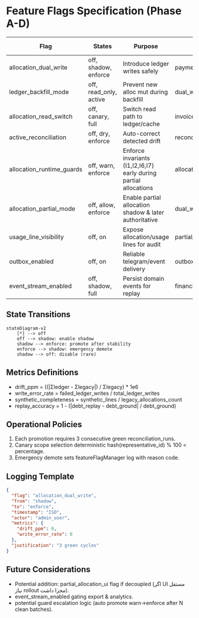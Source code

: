 # Feature Flags Specification (Phase A-D)

| Flag | States | Purpose | Dependencies | Rollout Plan | Metrics Guard | Rollback Trigger |
|------|--------|---------|--------------|--------------|---------------|------------------|
| allocation_dual_write | off, shadow, enforce | Introduce ledger writes safely | payment_allocations table | off→shadow (N days)→enforce | drift_ppm, write_error_rate | drift_ppm > 500 or write_errors >1% |
| ledger_backfill_mode | off, read_only, active | Prevent new alloc mut during backfill | dual_write=shadow | off→read_only→active→off | backfill_progress %, synthetic_completeness | completeness < 100% after timeout |
| allocation_read_switch | off, canary, full | Switch read path to ledger/cache | invoice_balance_cache | off→canary(5%)→25%→full | drift_ppm stable ~0 | drift_ppm > threshold twice |
| active_reconciliation | off, dry, enforce | Auto-correct detected drift | reconciliation_runs | off→dry→enforce | repair_success_rate | repair_fail_ratio > 5% |
| allocation_runtime_guards | off, warn, enforce | Enforce invariants (I1,I2,I6,I7) early during partial allocations | allocation_partial_mode!=off | off→warn→enforce | guard_violation_rate | violation_rate spike > threshold |
| allocation_partial_mode | off, allow, enforce | Enable partial allocation shadow & later authoritative | dual_write≥shadow | off→allow→enforce | drift_ppm, partial_success_rate | drift_ppm > threshold or anomalies |
| usage_line_visibility | off, on | Expose allocation/usage lines for audit | partial_mode allow+ | off→on | api_latency, lines_fetch_error_rate | latency > SLA or error_rate high |
| outbox_enabled | off, on | Reliable telegram/event delivery | outbox table | off→on | delivery_success_rate | success < 99% sustained |
| event_stream_enabled | off, shadow, full | Persist domain events for replay | financial_events table | off→shadow→full | replay_accuracy | replay_accuracy < 99.9% |

## State Transitions
```mermaid
stateDiagram-v2
    [*] --> off
    off --> shadow: enable shadow
    shadow --> enforce: promote after stability
    enforce --> shadow: emergency demote
    shadow --> off: disable (rare)
```

## Metrics Definitions
- drift_ppm = ((|Σledger - Σlegacy|) / Σlegacy) * 1e6
- write_error_rate = failed_ledger_writes / total_ledger_writes
- synthetic_completeness = synthetic_lines / legacy_allocations_count
- replay_accuracy = 1 - (|debt_replay - debt_ground| / debt_ground)

## Operational Policies
1. Each promotion requires 3 consecutive green reconciliation_runs.
2. Canary scope selection deterministic hash(representative_id) % 100 < percentage.
3. Emergency demote sets featureFlagManager log with reason code.

## Logging Template
```json
{
  "flag": "allocation_dual_write",
  "from": "shadow",
  "to": "enforce",
  "timestamp": "ISO",
  "actor": "admin_user",
  "metrics": {
    "drift_ppm": 0,
    "write_error_rate": 0
  },
  "justification": "3 green cycles"
}
```

## Future Considerations
- Potential addition: partial_allocation_ui flag if decoupled (اگر UI مستقل نیاز rollout مجزا داشت).
- event_stream_enabled gating export & analytics.
- potential guard escalation logic (auto promote warn→enforce after N clean batches).
